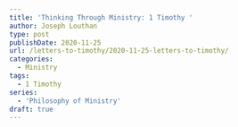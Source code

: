 ```yaml
---
title: 'Thinking Through Ministry: 1 Timothy '
author: Joseph Louthan
type: post
publishDate: 2020-11-25
url: /letters-to-timothy/2020-11-25-letters-to-timothy/
categories:
  - Ministry
tags:
  - 1 Timothy
series:
  - 'Philosophy of Ministry'
draft: true
---
```

